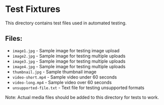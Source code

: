 # Test Fixtures

This directory contains test files used in automated testing.

## Files:

- `image1.jpg` - Sample image for testing image upload
- `image2.jpg` - Sample image for testing multiple uploads
- `image3.jpg` - Sample image for testing multiple uploads
- `image4.jpg` - Sample image for testing multiple uploads
- `thumbnail.jpg` - Sample thumbnail image
- `video-short.mp4` - Sample video under 60 seconds
- `video-long.mp4` - Sample video over 60 seconds
- `unsupported-file.txt` - Text file for testing unsupported formats

Note: Actual media files should be added to this directory for tests to work.
